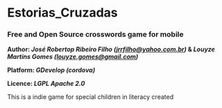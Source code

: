 # Estorias_Cruzadas
### Free and Open Source crosswords game for mobile

**Author: _José Robertop Ribeiro Filho (jrrfilho@yahoo.com.br)_ & _Louyze Martins Gomes (louyze.gomes@gmail.com)_**

**Platform: _GDevelop (cordova)_**

**Licence: _LGPL Apache 2.0_**

This is a indie game for special children in literacy created
